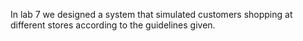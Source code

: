In lab 7 we designed a system that simulated customers shopping at different stores according to the guidelines given.
